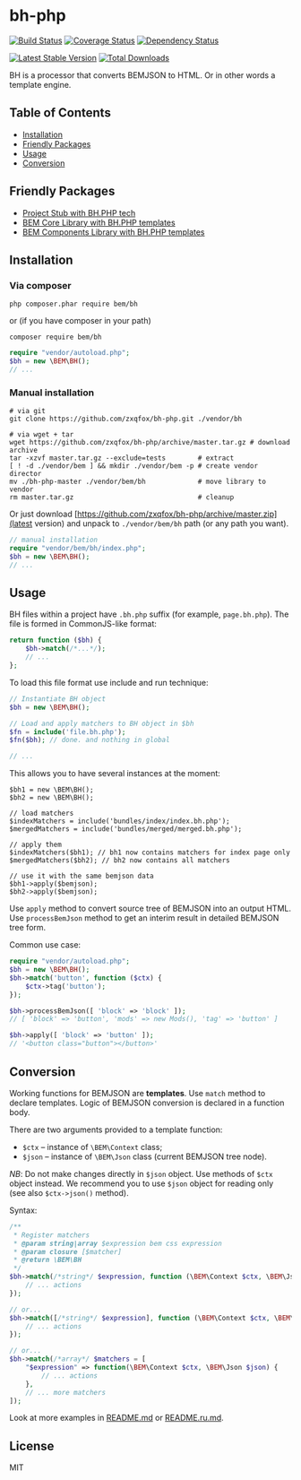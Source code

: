 # bh-php

[![Build Status](https://travis-ci.org/zxqfox/bh-php.svg?branch=master)](https://travis-ci.org/zxqfox/bh-php)
 [![Coverage Status](https://img.shields.io/coveralls/zxqfox/bh-php.svg)](https://coveralls.io/r/zxqfox/bh-php)
 [![Dependency Status](https://www.versioneye.com/user/projects/547248e89dcf6da712000ff5/badge.svg)](https://www.versioneye.com/user/projects/547248e89dcf6da712000ff5)

[![Latest Stable Version](https://poser.pugx.org/bem/bh/v/stable.svg)](https://packagist.org/packages/bem/bh)
 [![Total Downloads](https://poser.pugx.org/bem/bh/downloads.svg)](https://packagist.org/packages/bem/bh)

BH is a processor that converts BEMJSON to HTML. Or in other words a template engine.

## Table of Contents

- [Installation](#installation)
- [Friendly Packages](#friendly-packages)
- [Usage](#usage)
- [Conversion](#conversion)

## Friendly Packages

- [Project Stub with BH.PHP tech](https://github.com/bem/project-stub/tree/php-bem-bh)
- [BEM Core Library with BH.PHP templates](https://github.com/zxqfox/bem-core/tree/feature/php-bh-templates%40v2)
- [BEM Components Library with BH.PHP templates](https://github.com/zxqfox/bem-components/tree/feature/php-bh-templates%40v2)

## Installation

### Via composer

```
php composer.phar require bem/bh
```
or (if you have composer in your path)
```
composer require bem/bh
```

```php
require "vendor/autoload.php";
$bh = new \BEM\BH();
// ...
```

### Manual installation

```
# via git
git clone https://github.com/zxqfox/bh-php.git ./vendor/bh
```

```
# via wget + tar
wget https://github.com/zxqfox/bh-php/archive/master.tar.gz # download archive
tar -xzvf master.tar.gz --exclude=tests        # extract
[ ! -d ./vendor/bem ] && mkdir ./vendor/bem -p # create vendor director
mv ./bh-php-master ./vendor/bem/bh             # move library to vendor
rm master.tar.gz                               # cleanup
```

Or just download [https://github.com/zxqfox/bh-php/archive/master.zip](latest version) and unpack to `./vendor/bem/bh` path (or any path you want).

```php
// manual installation
require "vendor/bem/bh/index.php";
$bh = new \BEM\BH();
// ...
```

## Usage

BH files within a project have `.bh.php` suffix (for example, `page.bh.php`). The file is formed in CommonJS-like format:

```php
return function ($bh) {
    $bh->match(/*...*/);
    // ...
};
```

To load this file format use include and run technique:
```php
// Instantiate BH object
$bh = new \BEM\BH();

// Load and apply matchers to BH object in $bh
$fn = include('file.bh.php');
$fn($bh); // done. and nothing in global

// ...
```

This allows you to have several instances at the moment:
```
$bh1 = new \BEM\BH();
$bh2 = new \BEM\BH();

// load matchers
$indexMatchers = include('bundles/index/index.bh.php');
$mergedMatchers = include('bundles/merged/merged.bh.php');

// apply them
$indexMatchers($bh1); // bh1 now contains matchers for index page only
$mergedMatchers($bh2); // bh2 now contains all matchers

// use it with the same bemjson data
$bh1->apply($bemjson);
$bh2->apply($bemjson);
```

Use `apply` method to convert source tree of BEMJSON into an output HTML. Use `processBemJson` method to get an interim result in detailed BEMJSON tree form.

Common use case:

```php
require "vendor/autoload.php";
$bh = new \BEM\BH();
$bh->match('button', function ($ctx) {
    $ctx->tag('button');
});

$bh->processBemJson([ 'block' => 'block' ]);
// [ 'block' => 'button', 'mods' => new Mods(), 'tag' => 'button' ]

$bh->apply([ 'block' => 'button' ]);
// '<button class="button"></button>'
```

## Conversion

Working functions for BEMJSON are **templates**. Use `match` method to declare templates. Logic of BEMJSON conversion is declared in a function body.

There are two arguments provided to a template function:
* `$ctx` – instance of `\BEM\Context` class;
* `$json` – instance of `\BEM\Json` class (current BEMJSON tree node).

*NB*: Do not make changes directly in `$json` object. Use methods of `$ctx` object instead. We recommend you to use `$json` object for reading only (see also `$ctx->json()` method).

Syntax:

```php
/**
 * Register matchers
 * @param string|array $expression bem css expression
 * @param closure [$matcher]
 * @return \BEM\BH
 */
$bh->match(/*string*/ $expression, function (\BEM\Context $ctx, \BEM\Json $json) {
    // ... actions
});

// or...
$bh->match([/*string*/ $expression], function (\BEM\Context $ctx, \BEM\Json $json) {
    // ... actions
});

// or...
$bh->match(/*array*/ $matchers = [
    "$expression" => function(\BEM\Context $ctx, \BEM\Json $json) {
        // ... actions
    },
    // ... more matchers
]);
```

Look at more examples in [README.md](https://github.com/bem/bh/blob/master/README.md) or [README.ru.md](https://github.com/bem/bh/blob/master/README.ru.md).

## License

MIT
